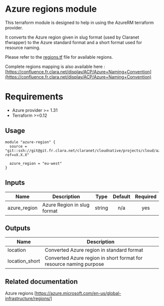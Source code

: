 # Azure regions module

This terraform module is designed to help in using the AzureRM terraform provider.

It converts the Azure region given in slug format (used by Claranet tfwrapper) to the Azure standard format
and a short format used for resource naming.

Please refer to the [regions.tf](regions.tf) file for available regions.

Complete regions mapping is also available here : [https://confluence.fr.clara.net/display/ACP/Azure+Naming+Convention](https://confluence.fr.clara.net/display/ACP/Azure+Naming+Convention)

# Requirements
* Azure provider >= 1.31
* Terraform >=0.12

## Usage
```hcl
module "azure-region" {
  source = "git::ssh://git@git.fr.clara.net/claranet/cloudnative/projects/cloud/azure/terraform/modules/regions.git?ref=vX.X.X"

  azure_region = "eu-west"
}
```

## Inputs

| Name | Description | Type | Default | Required |
|------|-------------|:----:|:-----:|:-----:|
| azure\_region | Azure Region in slug format | string | n/a | yes |

## Outputs

| Name | Description |
|------|-------------|
| location | Converted Azure region in standard format |
| location\_short | Converted Azure region in short format for resource naming purpose |

## Related documentation

Azure regions [https://azure.microsoft.com/en-us/global-infrastructure/regions/]
